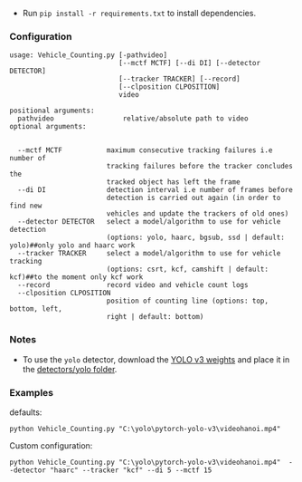 
- Run `pip install -r requirements.txt` to install dependencies.



### Configuration
```
usage: Vehicle_Counting.py [-pathvideo] 
                           [--mctf MCTF] [--di DI] [--detector DETECTOR]
                           [--tracker TRACKER] [--record]
                           [--clposition CLPOSITION]
                           video

positional arguments:
  pathvideo                 relative/absolute path to video 
optional arguments:
 
 
  --mctf MCTF           maximum consecutive tracking failures i.e number of
                        tracking failures before the tracker concludes the
                        tracked object has left the frame
  --di DI               detection interval i.e number of frames before
                        detection is carried out again (in order to find new
                        vehicles and update the trackers of old ones)
  --detector DETECTOR   select a model/algorithm to use for vehicle detection
                        (options: yolo, haarc, bgsub, ssd | default: yolo)##only yolo and haarc work
  --tracker TRACKER     select a model/algorithm to use for vehicle tracking
                        (options: csrt, kcf, camshift | default: kcf)##to the moment only kcf work
  --record              record video and vehicle count logs
  --clposition CLPOSITION
                        position of counting line (options: top, bottom, left,
                        right | default: bottom)
```

### Notes
- To use the `yolo` detector, download the [YOLO v3 weights](https://pjreddie.com/media/files/yolov3.weights) and place it in the [detectors/yolo folder](/detectors/yolo).

### Examples

defaults:
```
python Vehicle_Counting.py "C:\yolo\pytorch-yolo-v3\videohanoi.mp4"
```

Custom configuration:

```
python Vehicle_Counting.py "C:\yolo\pytorch-yolo-v3\videohanoi.mp4"  --detector "haarc" --tracker "kcf" --di 5 --mctf 15
```





```
